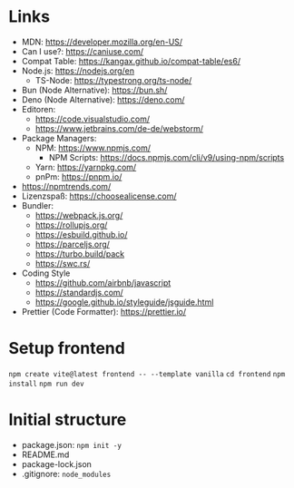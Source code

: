 # Links

- MDN: https://developer.mozilla.org/en-US/
- Can I use?: https://caniuse.com/
- Compat Table: https://kangax.github.io/compat-table/es6/
- Node.js: https://nodejs.org/en 
  - TS-Node: https://typestrong.org/ts-node/
- Bun (Node Alternative): https://bun.sh/
- Deno (Node Alternative): https://deno.com/
- Editoren:
  - https://code.visualstudio.com/
  - https://www.jetbrains.com/de-de/webstorm/
- Package Managers:
  - NPM: https://www.npmjs.com/
    - NPM Scripts: https://docs.npmjs.com/cli/v9/using-npm/scripts
  - Yarn: https://yarnpkg.com/
  - pnPm: https://pnpm.io/ 
- https://npmtrends.com/    
- Lizenzspaß: https://choosealicense.com/
- Bundler:
  - https://webpack.js.org/
  - https://rollupjs.org/
  - https://esbuild.github.io/
  - https://parceljs.org/
  - https://turbo.build/pack
  - https://swc.rs/
- Coding Style
  - https://github.com/airbnb/javascript
  - https://standardjs.com/
  - https://google.github.io/styleguide/jsguide.html
- Prettier (Code Formatter): https://prettier.io/

# Setup frontend
`npm create vite@latest frontend -- --template vanilla`
`cd frontend` 
`npm install`
`npm run dev`

# Initial structure
- package.json: `npm init -y`
- README.md
- package-lock.json
- .gitignore: `node_modules`